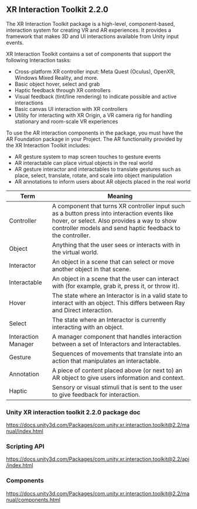 ## XR Interaction Toolkit 2.2.0

The XR Interaction Toolkit package is a high-level, component-based, interaction system for creating VR and AR experiences. It provides a framework that makes 3D and UI interactions available from Unity input events. 


XR Interaction Toolkit contains a set of components that support the following Interaction tasks:

- Cross-platform XR controller input: Meta Quest (Oculus), OpenXR, Windows Mixed Reality, and more.
- Basic object hover, select and grab
- Haptic feedback through XR controllers
- Visual feedback (tint/line rendering) to indicate possible and active interactions
- Basic canvas UI interaction with XR controllers
- Utility for interacting with XR Origin, a VR camera rig for handling stationary and room-scale VR experiences


To use the AR interaction components in the package, you must have the AR Foundation package in your Project. The AR functionality provided by the XR Interaction Toolkit includes:

- AR gesture system to map screen touches to gesture events
- AR interactable can place virtual objects in the real world
- AR gesture interactor and interactables to translate gestures such as place, select, translate, rotate, and scale into object manipulation
- AR annotations to inform users about AR objects placed in the real world

| Term | Meaning |
| --- | --- |
| Controller | A component that turns XR controller input such as a button press into interaction events like hover, or select. Also provides a way to show controller models and send haptic feedback to the controller. |
| Object | Anything that the user sees or interacts with in the virtual world. |
| Interactor | An object in a scene that can select or move another object in that scene. |
| Interactable | An object in a scene that the user can interact with (for example, grab it, press it, or throw it). |
| Hover | The state where an Interactor is in a valid state to interact with an object. This differs between Ray and Direct interaction. |
| Select | The state where an Interactor is currently interacting with an object. |
| Interaction Manager | A manager component that handles interaction between a set of Interactors and Interactables. |
| Gesture | Sequences of movements that translate into an action that manipulates an interactable. |
| Annotation | A piece of content placed above (or next to) an AR object to give users information and context. |
| Haptic | Sensory or visual stimuli that is sent to the user to give feedback for interaction. |

### Unity XR interaction toolkit 2.2.0 package doc
https://docs.unity3d.com/Packages/com.unity.xr.interaction.toolkit@2.2/manual/index.html

### Scripting API
https://docs.unity3d.com/Packages/com.unity.xr.interaction.toolkit@2.2/api/index.html

### Components
https://docs.unity3d.com/Packages/com.unity.xr.interaction.toolkit@2.2/manual/components.html

